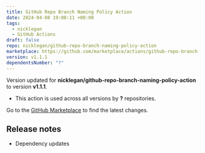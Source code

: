```yaml
---
title: GitHub Repo Branch Naming Policy Action
date: 2024-04-08 19:08:11 +00:00
tags:
  - nicklegan
  - GitHub Actions
draft: false
repo: nicklegan/github-repo-branch-naming-policy-action
marketplace: https://github.com/marketplace/actions/github-repo-branch-naming-policy-action
version: v1.1.1
dependentsNumber: "?"
---
```



Version updated for **nicklegan/github-repo-branch-naming-policy-action** to version **v1.1.1**.
- This action is used across all versions by **?** repositories.

Go to the [GitHub Marketplace](https://github.com/marketplace/actions/github-repo-branch-naming-policy-action) to find the latest changes.

## Release notes

- Dependency updates
